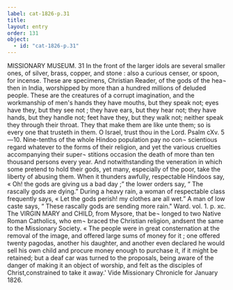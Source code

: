 ```yaml
---
label: cat-1826-p.31
title: 
layout: entry
order: 131
object:
  - id: "cat-1826-p.31"
---
```


MISSIONARY MUSEUM.
31
In the front of the larger idols are several smaller ones, of
silver, brass, copper, and stone : also a curious censer, or
spoon, for incense.
These are specimens, Christian Reader, of the gods of the hea¬
then in India, worshipped by more than a hundred millions
of deluded people. These are the creatures of a corrupt
imagination, and the workmanship of men's hands they
have mouths, but they speak not; eyes have they, but they
see not ; they have ears, but they hear not; they have hands,
but they handle not; feet have they, but they walk not;
neither speak they through their throat. They that make
them are like unte them; so is every one that trusteth in
them. O Israel, trust thou in the Lord. Psalm cXv. 5—10.
Nine-tenths of the whole Hindoo population pay no con¬
scientious regard whatever to the forms of their religion,
and yet the various cruelties accompanying their super¬
stitions occasion the death of more than ten thousand
persons every year. And notwithstanding the veneration
in which some pretend to hold their gods, yet many,
especially of the poor, take the liberty of abusing them.
When it thunders awfully, respectable Hindoos say,
« Oh! the gods are giving us a bad day ;” the lower
orders say, “ The rascally gods are dying.” During a
heavy rain, a woman of respectable class frequently says,
« Let the gods perish! my clothes are all wet.” A man
of low caste says, “ These rascally gods are sending more
rain."
Ward. vol. 1. p. xc.
The VIRGIN MARY and CHILD, from Mysore, that be¬
longed to two Native Roman Catholics, who em¬
braced the Christian religion, andsent the same to the
Missionary Society.
« The people were in great consternation at the removal of
the image, and offered large sums of money for it ; one
offered twenty pagodas, another his daughter, and another
even declared he would sell his own child and procure
money enough to purchase it, if it might be retained; but
a deaf car was turned to the proposals, being aware of
the danger of making it an object of worship, and felt as
the disciples of Christ,constrained to take it away.'
Vide Missionary Chronicle for January 1826.